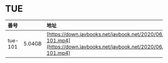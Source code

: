 # TUE

| 番号 |  | 地址 |
| :--- | :--- | :--- |
| tue-101 | 5.04GB | [https://down.javbooks.net/javbook.net/2020/06/22/tue-101.mp4](https://down.javbooks.net/javbook.net/2020/06/22/tue-101.mp4) |

